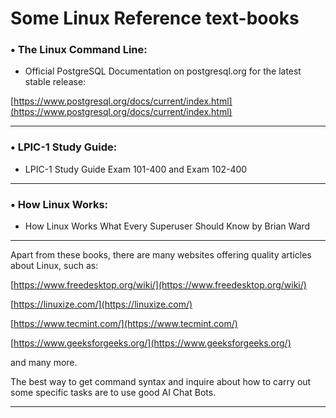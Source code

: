
# Some Linux Reference text-books


### • The Linux Command Line:

* Official PostgreSQL Documentation on postgresql.org for the latest stable release:

[https://www.postgresql.org/docs/current/index.html](https://www.postgresql.org/docs/current/index.html)

---

### • LPIC-1 Study Guide:

* LPIC-1 Study Guide Exam 101-400 and Exam 102-400

---

### • How Linux Works:

* How Linux Works What Every Superuser Should Know by Brian Ward

---

Apart from these books, there are many websites offering quality articles about Linux, such as:

[https://www.freedesktop.org/wiki/](https://www.freedesktop.org/wiki/)

[https://linuxize.com/](https://linuxize.com/)

[https://www.tecmint.com/](https://www.tecmint.com/)

[https://www.geeksforgeeks.org/](https://www.geeksforgeeks.org/)

and many more.

The best way to get command syntax and inquire about how to carry out some specific tasks are to use good AI Chat Bots.

---

